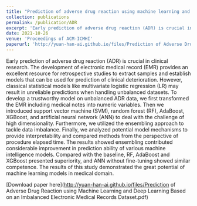 ```yaml
---
title: "Prediction of adverse drug reaction using machine learning and deep learning based on an imbalanced electronic medical records dataset"
collection: publications
permalink: /publication/ADR
excerpt: 'Early prediction of adverse drug reaction (ADR) is crucial in clinical research. The development of electronic medical record (EMR) provides an excellent resource for retrospective studies to extract samples and establish models that can be used for prediction of clinical deterioration. However, classical statistical models like multivariate logistic regression (LR) may result in unreliable predictions when handling unbalanced datasets. To develop a trustworthy model on unbalanced ADR data, we first transformed the EMR including medical notes into numeric variables. Then we introduced support vector machine (SVM), random forest (RF), AdaBoost, XGBoost, and artificial neural network (ANN) to deal with the challenge of high dimensionality. Furthermore, we utilized the ensembling approach to tackle data imbalance. Finally, we analyzed potential model mechanisms to provide interpretability and compared methods from the perspective of procedure elapsed time. The results showed ensembling contributed considerable improvement in prediction ability of various machine intelligence models. Compared with the baseline, RF, AdaBoost and XGBoost presented superiority, and ANN without fine-tuning showed similar competence. The results of this study demonstrated the great potential of machine learning models in medical domain.'
date: 2021-10-26
venue: 'Proceedings of ACM-ICMHI'
paperurl: 'http://yuan-han-ai.github.io/files/Prediction of Adverse Drug Reaction using Machine Learning and Deep Learning Based on an Imbalanced Electronic Medical Records Dataset.pdf'
---
```

Early prediction of adverse drug reaction (ADR) is crucial in clinical research. The development of electronic medical record (EMR) provides an excellent resource for retrospective studies to extract samples and establish models that can be used for prediction of clinical deterioration. However, classical statistical models like multivariate logistic regression (LR) may result in unreliable predictions when handling unbalanced datasets. To develop a trustworthy model on unbalanced ADR data, we first transformed the EMR including medical notes into numeric variables. Then we introduced support vector machine (SVM), random forest (RF), AdaBoost, XGBoost, and artificial neural network (ANN) to deal with the challenge of high dimensionality. Furthermore, we utilized the ensembling approach to tackle data imbalance. Finally, we analyzed potential model mechanisms to provide interpretability and compared methods from the perspective of procedure elapsed time. The results showed ensembling contributed considerable improvement in prediction ability of various machine intelligence models. Compared with the baseline, RF, AdaBoost and XGBoost presented superiority, and ANN without fine-tuning showed similar competence. The results of this study demonstrated the great potential of machine learning models in medical domain.

[Download paper here](http://yuan-han-ai.github.io/files/Prediction of Adverse Drug Reaction using Machine Learning and Deep Learning Based on an Imbalanced Electronic Medical Records Dataset.pdf)